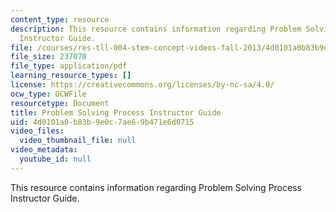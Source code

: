 ```yaml
---
content_type: resource
description: This resource contains information regarding Problem Solving Process
  Instructor Guide.
file: /courses/res-tll-004-stem-concept-videos-fall-2013/4d0101a0b83b9e0c7ae69b471e6d0715_MITRES_TLL-004F13_PSPr_IG.pdf
file_size: 237070
file_type: application/pdf
learning_resource_types: []
license: https://creativecommons.org/licenses/by-nc-sa/4.0/
ocw_type: OCWFile
resourcetype: Document
title: Problem Solving Process Instructor Guide
uid: 4d0101a0-b83b-9e0c-7ae6-9b471e6d0715
video_files:
  video_thumbnail_file: null
video_metadata:
  youtube_id: null
---
```

This resource contains information regarding Problem Solving Process Instructor Guide.